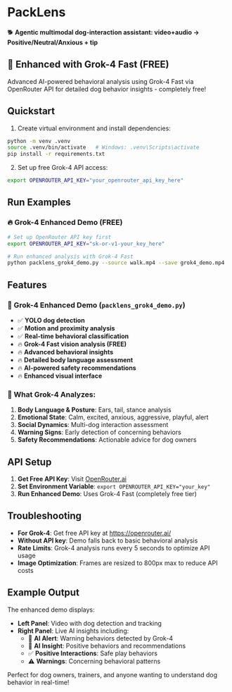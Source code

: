 # PackLens

🐕 **Agentic multimodal dog-interaction assistant: video+audio → Positive/Neutral/Anxious + tip**

## 🚀 Enhanced with Grok-4 Fast (FREE)

Advanced AI-powered behavioral analysis using Grok-4 Fast via OpenRouter API for detailed dog behavior insights - completely free!

## Quickstart

1. Create virtual environment and install dependencies:
```bash
python -m venv .venv
source .venv/bin/activate   # Windows: .venv\Scripts\activate
pip install -r requirements.txt
```

2. Set up free Grok-4 API access:
```bash
export OPENROUTER_API_KEY="your_openrouter_api_key_here"
```

## Run Examples

### 🔥 Grok-4 Enhanced Demo (FREE)
```bash
# Set up OpenRouter API key first
export OPENROUTER_API_KEY="sk-or-v1-your_key_here"

# Run enhanced analysis with Grok-4 Fast
python packlens_grok4_demo.py --source walk.mp4 --save grok4_demo.mp4
```

## Features

### 🚀 Grok-4 Enhanced Demo (`packlens_grok4_demo.py`)
- ✅ **YOLO dog detection**
- ✅ **Motion and proximity analysis**  
- ✅ **Real-time behavioral classification**
- 🔥 **Grok-4 Fast vision analysis (FREE)**
- 🔥 **Advanced behavioral insights**
- 🔥 **Detailed body language assessment**
- 🔥 **AI-powered safety recommendations**
- 🔥 **Enhanced visual interface**

### 🤖 What Grok-4 Analyzes:
1. **Body Language & Posture**: Ears, tail, stance analysis
2. **Emotional State**: Calm, excited, anxious, aggressive, playful, alert
3. **Social Dynamics**: Multi-dog interaction assessment
4. **Warning Signs**: Early detection of concerning behaviors
5. **Safety Recommendations**: Actionable advice for dog owners

## API Setup

1. **Get Free API Key**: Visit [OpenRouter.ai](https://openrouter.ai/)
2. **Set Environment Variable**: `export OPENROUTER_API_KEY="your_key"`
3. **Run Enhanced Demo**: Uses Grok-4 Fast (completely free tier)

## Troubleshooting

- **For Grok-4**: Get free API key at https://openrouter.ai/
- **Without API key**: Demo falls back to basic behavioral analysis
- **Rate Limits**: Grok-4 analysis runs every 5 seconds to optimize API usage
- **Image Optimization**: Frames are resized to 800px max to reduce API costs

## Example Output

The enhanced demo displays:
- **Left Panel**: Video with dog detection and tracking
- **Right Panel**: Live AI insights including:
  - 🤖 **AI Alert**: Warning behaviors detected by Grok-4
  - 🤖 **AI Insight**: Positive behaviors and recommendations
  - ✅ **Positive Interactions**: Safe play behaviors
  - ⚠️ **Warnings**: Concerning behavioral patterns

Perfect for dog owners, trainers, and anyone wanting to understand dog behavior in real-time!
